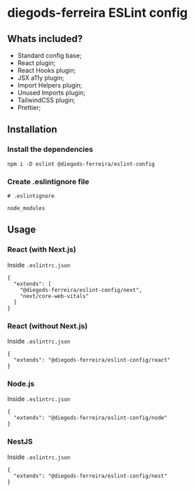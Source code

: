 # diegods-ferreira ESLint config

## Whats included?

- Standard config base;
- React plugin;
- React Hooks plugin;
- JSX a11y plugin;
- Import Helpers plugin;
- Unused Imports plugin;
- TailwindCSS plugin;
- Prettier;

## Installation

### Install the dependencies

```
npm i -D eslint @diegods-ferreira/eslint-config
```

### Create .eslintignore file

```
# .eslintignore

node_modules
```

## Usage

### React (with Next.js)

Inside `.eslintrc.json`
```
{
  "extends": [
    "@diegods-ferreira/eslint-config/next", 
    "next/core-web-vitals"
  ]
}
```

### React (without Next.js)

Inside `.eslintrc.json`
```
{
  "extends": "@diegods-ferreira/eslint-config/react"
}
```

### Node.js

Inside `.eslintrc.json`
```
{
  "extends": "@diegods-ferreira/eslint-config/node"
}
```

### NestJS

Inside `.eslintrc.json`
```
{
  "extends": "@diegods-ferreira/eslint-config/nest"
}
```
